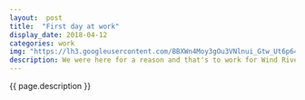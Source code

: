 ```yaml
---
layout:  post
title:  "First day at work"
display_date: 2018-04-12
categories: work
img: "https://lh3.googleusercontent.com/BBXWn4Moy3gOu3VNlnui_Gtw_Ut6p64QtK4u3xqgTSbCphrkZkvva02ko7JYwzL-yrJWqv55rV3tYG03-XXK2pau-jQjuhT40d6I0mrZUFQgs82L3ZgYjD7-YLAJ7Liib45u0LM2EpGOpTvnxVqVU9zm4Y159NWX_YELz4889EHrS1BHxtwI1saMp9yd7VLG2PbDq75tOIGtPIEIkgJ8ESgG64adSDMeK2yMKVlNsFt3lwEEMYLm7uGYieKibTVXYt_x6SXRHUG6u_yvYgWpq_ZMaIA_XpC8BmWzJIkq-pj_GoPJr1JKAqu0ZVn7I6hgxUHNku7FC7xPcVOYxZGPv4cuO1M-kiNzxjOGZkg_e3m5Ndz3xRMb70k6wW8dKuO-DV1W5gdu0JURk1bJnFxzFg7qktMSalfTme4mdwB6rTjnfqgpC97RjyiMlHauXPFgleV8QPhhFU9YkZPriAZfhUUdaMS783p11piwdfXbJ5ZoVuQOlg0sli6QOVAkIHk05IcVT3GBO_EUHuW4-d-SpJrQmHzMggZeNoKIvaYpv2pDsZcJIiVuYETRvho9Dhpr63xnXkRwc4IKg6J_hCyPQBDr7VJpZ7rnZ5Gm9Ec=w1239-h929-no"
description: We were here for a reason and that's to work for Wind River in Galati so here we were starting in the company
---
```


{{ page.description }}
